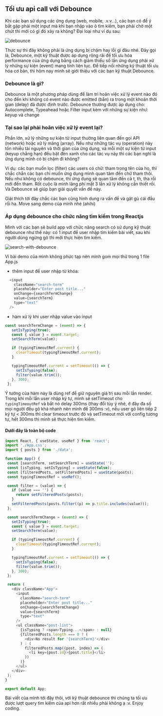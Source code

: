 ## Tối ưu api call với Debounce
Khi các bạn sử dụng các ứng dụng (web, mobile, .v.v…), các bạn có để ý bắt gặp phải một input mà khi bạn nhập vào ô tìm kiếm, bạn phải chờ một chút thì mới có gì đó xảy ra không? Đại loại như ví dụ sau:

![debounce](https://cdn-images-1.medium.com/max/1600/1*aNqkqLafqoI9FIHcwubqaA.gif)

Thực sự thì đây không phải là ứng dụng bị chậm hay lỗi gì đâu nhé. Đây gọi là, Debounce, một kỹ thuật được áp dụng rộng rãi để tối ưu hóa performance của ứng dụng bằng cách giảm thiểu số lần ứng dụng phải xử lý những sự kiện (event) mang tính liên tục. Để tiếp nối những kỹ thuật tối ưu hóa cơ bản, thì hôm nay mình sẽ giới thiệu với các bạn kỹ thuật Debounce.
### Debounce là gì?
Debounce là một phương pháp dùng để làm trì hoãn việc xử lý event nào đó cho đến khi không có event nào được emitted (bắn) ra trong một khoản thời gian (delay) đã được định trước. Debounce thường được áp dụng cho: Autocomplete, Typeahead hoặc Filter input kèm với những sự kiện như: keyup và change

### Tại sao lại phải hoãn việc xử lý event lại?
Phần lớn, xử lý những sự kiện từ input thường liên quan đến gọi API (network) hoặc xử lý mảng (array). Nếu như những tác vụ (operation) này tốn nhiều tài nguyên và thời gian của ứng dụng, và mỗi một sự kiện từ input (keyup chẳng hạn) đều bật đèn xanh cho các tác vụ này thì các bạn nghĩ là ứng dụng mình có bị chậm đi không?

Ví dụ: các bạn muốn lọc (filter) các users có chữ: tham trong tên của họ, thì chắc chắn các bạn chỉ muốn ứng dụng mình quan tâm đến chữ tham thôi. Nếu như không có debounce, thì ứng dụng sẽ quan tâm đến cả t, th, tha rồi mới đến tham. Rốt cuộc là mình lãng phí mất 3 lần xử lý không cần thiết rồi. Và Debounce sẽ giúp bạn giải quyết vấn đề này.

Giải thích tới đây chắc các bạn cũng hình dung ra vấn đề và gật gù cái đầu rồi ha. Move sang demo của mình nhé (ahihi)

### Áp dụng debounce cho chức năng tìm kiếm trong Reactjs
Mình với các bạn sẽ build app với chức năng search có sử dụng kỹ thuật debounce như thế này: có 1 input để user nhập tìm kiếm bài viết, sau khi người dùng ngừng gõ thì mới thực hiện tìm kiếm.

![search-with-debounce](https://i.imgur.com/Y0oM2W6.gif)

Vì bài demo của mình không phức tạp nên mình gom mọi thứ trong 1 file App.js
- thêm input để user nhập từ khóa:
```javascript
  <input
    className="search-term"
    placeholder="Enter post title..."
    onChange={searchTermChange}
    value={searchTerm}
    type="text"
  />
 ```
 - hàm xử lý khi user nhập value vào input
 ```javascript
 const searchTermChange = (event) => {
    setIsTyping(true);
    const { value } = event.target;
    setSearchTerm(value);

    if (typingTimeoutRef.current) {
      clearTimeout(typingTimeoutRef.current);
    }

    typingTimeoutRef.current = setTimeout(() => {
      setIsTyping(false);
      filter(value.trim());
    }, 300);
  };
 ```
 Ý tưởng của hàm này là dùng ref để giữ nguyên giá trị sau mỗi lần render. Trong khi mỗi lần user nhập ký tự, mình sẽ setTimeout cho `typingTimeoutRef` và bắt nó delay 300ms (thay đổi tùy ý nhé, ở đây đa số mọi người đều gõ khá nhanh nên mình để 300ms :v), nếu user gõ liên tiếp 2 ký tự < 300ms thì clear timeout trước đó và setTimeout mới với config tương tự, hết 300ms thì mình sẽ thực hiện tìm kiếm.
 
 #### Dưới đây là toàn bộ code
 ```javascript
import React, { useState, useRef } from 'react';
import './App.css';
import { posts } from './data';

function App() {
  const [searchTerm, setSearchTerm] = useState('');
  const [isTyping, setIsTyping] = useState(false);
  const [filteredPosts, setFilteredPosts] = useState(posts);
  const typingTimeoutRef = useRef();

  const filter = (value) => {
    if (value === '') {
      return setFilteredPosts(posts);
    }
    setFilteredPosts(posts.filter((p) => p.title.includes(value)));
  };

  const searchTermChange = (event) => {
    setIsTyping(true);
    const { value } = event.target;
    setSearchTerm(value);

    if (typingTimeoutRef.current) {
      clearTimeout(typingTimeoutRef.current);
    }

    typingTimeoutRef.current = setTimeout(() => {
      setIsTyping(false);
      filter(value.trim());
    }, 300);
  };

  return (
    <div className="App">
      <input
        className="search-term"
        placeholder="Enter post title..."
        onChange={searchTermChange}
        value={searchTerm}
        type="text"
      />
      <ul className="post-list">
        {isTyping ? <span>Typing...</span> : null}
        {filteredPosts.length === 0 ? (
          <div>No result for '{searchTerm}'</div>
        ) : (
          filteredPosts.map((post, index) => (
            <li key={post.id}>{post.title}</li>
          ))
        )}
      </ul>
    </div>
  );
}

export default App;
 ```

Bài viết của mình tới đây thôi, với kỹ thuật debounce thì chúng ta tối ưu được lượt query tìm kiếm của api hơn rất nhiều phải không ạ :v. Enjoy coding.
